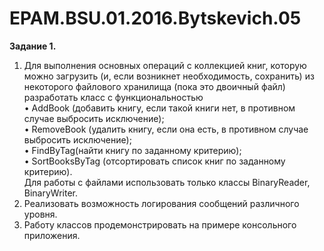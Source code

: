 # EPAM.BSU.01.2016.Bytskevich.05

<b>Задание 1.</b><br>
1.	Для выполнения основных операций с коллекцией книг, которую можно загрузить (и, если возникнет необходимость, сохранить) из некоторого файлового хранилища (пока это двоичный файл) разработать класс с функциональностью <br>
    •	AddBook (добавить книгу, если такой книги нет, в противном случае выбросить исключение);<br>
   •	RemoveBook (удалить книгу, если она есть, в противном случае выбросить исключение);<br>
   •	FindByTag(найти книгу по заданному критерию);<br>
   •	SortBooksByTag (отсортировать список книг по заданному критерию).<br>
Для работы с файлами использовать только классы BinaryReader, BinaryWriter.<br>
2.	Реализовать возможность логирования сообщений различного уровня.<br>
3.	Работу классов продемонстрировать на примере консольного приложения.

